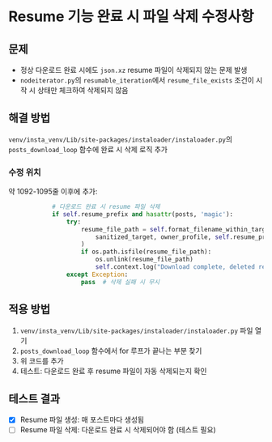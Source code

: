 # Resume 기능 완료 시 파일 삭제 수정사항

## 문제
- 정상 다운로드 완료 시에도 `json.xz` resume 파일이 삭제되지 않는 문제 발생
- `nodeiterator.py`의 `resumable_iteration`에서 `resume_file_exists` 조건이 시작 시 상태만 체크하여 삭제되지 않음

## 해결 방법
`venv/insta_venv/Lib/site-packages/instaloader/instaloader.py`의 `posts_download_loop` 함수에 완료 시 삭제 로직 추가

### 수정 위치
약 1092-1095줄 이후에 추가:

```python
            # 다운로드 완료 시 resume 파일 삭제
            if self.resume_prefix and hasattr(posts, 'magic'):
                try:
                    resume_file_path = self.format_filename_within_target_path(
                        sanitized_target, owner_profile, self.resume_prefix or '', posts.magic, 'json.xz'
                    )
                    if os.path.isfile(resume_file_path):
                        os.unlink(resume_file_path)
                        self.context.log("Download complete, deleted resume file: {}".format(resume_file_path))
                except Exception:
                    pass  # 삭제 실패 시 무시
```

## 적용 방법
1. `venv/insta_venv/Lib/site-packages/instaloader/instaloader.py` 파일 열기
2. `posts_download_loop` 함수에서 for 루프가 끝나는 부분 찾기
3. 위 코드를 추가
4. 테스트: 다운로드 완료 후 resume 파일이 자동 삭제되는지 확인

## 테스트 결과
- [x] Resume 파일 생성: 매 포스트마다 생성됨
- [ ] Resume 파일 삭제: 다운로드 완료 시 삭제되어야 함 (테스트 필요)

